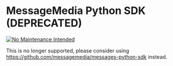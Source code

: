 # MessageMedia Python SDK (DEPRECATED)
[![No Maintenance Intended](http://unmaintained.tech/badge.svg)](http://unmaintained.tech/)

This is no longer supported, please consider using https://github.com/messagemedia/messages-python-sdk instead.
